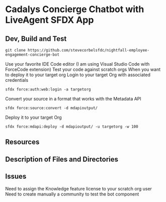 # Cadalys Concierge Chatbot with LiveAgent SFDX  App

## Dev, Build and Test
```
git clone https://github.com/stevecorbelsfdc/nightfall-employee-engagement-concierge-bot
```
Use your favorite IDE Code editor (I am using Visual Studio Code with ForceCode extension)
Test your code against scratch orgs
When you want to deploy it to your target org
Login to your target Org with associated credentials

```
sfdx force:auth:web:login -a targetorg
````
Convert your source in a format that works with the Metadata API
```
sfdx force:source:convert -d mdapioutput/
```
Deploy it to your target Org
```
sfdx force:mdapi:deploy -d mdapioutput/ -u targetorg -w 100
```



## Resources


## Description of Files and Directories


## Issues
Need to assign the Knowledge feature license to your scratch org user
Need to create manually a community to test the bot component

